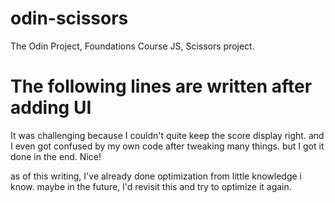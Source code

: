 # odin-scissors
The Odin Project, Foundations Course JS, Scissors project.

# The following lines are written after adding UI

It was challenging because I couldn't quite keep the score display right.
and I even got confused by my own code after tweaking many things.
but I got it done in the end.
Nice!

as of this writing, I've already done optimization from little knowledge i know.
maybe in the future, I'd revisit this and try to optimize it again.